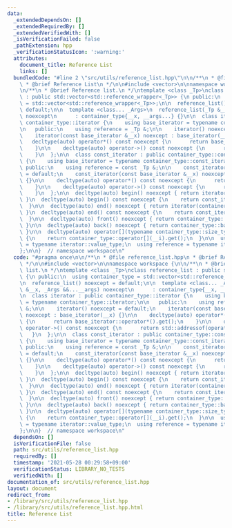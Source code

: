 ```yaml
---
data:
  _extendedDependsOn: []
  _extendedRequiredBy: []
  _extendedVerifiedWith: []
  _isVerificationFailed: false
  _pathExtension: hpp
  _verificationStatusIcon: ':warning:'
  attributes:
    document_title: Reference List
    links: []
  bundledCode: "#line 2 \"src/utils/reference_list.hpp\"\n\n/**\n * @file reference_list.hpp\n\
    \ * @brief Reference List\n */\n\n#include <vector>\n\nnamespace workspace {\n\
    \n/**\n * @brief Reference list.\n */\ntemplate <class _Tp>\nclass reference_list\
    \ : public std::vector<std::reference_wrapper<_Tp>> {\n public:\n  using container_type\
    \ = std::vector<std::reference_wrapper<_Tp>>;\n\n  reference_list() noexcept =\
    \ default;\n\n  template <class... _Args>\n  reference_list(_Tp &__x, _Args &&...__args)\
    \ noexcept\n      : container_type{__x, __args...} {}\n\n  class iterator : public\
    \ container_type::iterator {\n    using base_iterator = typename container_type::iterator;\n\
    \n   public:\n    using reference = _Tp &;\n\n    iterator() noexcept = default;\n\
    \    iterator(const base_iterator &__x) noexcept : base_iterator(__x) {}\n\n \
    \   decltype(auto) operator*() const noexcept {\n      return base_iterator::operator*().get();\n\
    \    }\n\n    decltype(auto) operator->() const noexcept {\n      return std::addressof(operator*());\n\
    \    }\n  };\n\n  class const_iterator : public container_type::const_iterator\
    \ {\n    using base_iterator = typename container_type::const_iterator;\n\n  \
    \ public:\n    using reference = const _Tp &;\n\n    const_iterator() noexcept\
    \ = default;\n    const_iterator(const base_iterator &__x) noexcept : base_iterator(__x)\
    \ {}\n\n    decltype(auto) operator*() const noexcept {\n      return base_iterator::operator*().get();\n\
    \    }\n\n    decltype(auto) operator->() const noexcept {\n      return std::addressof(operator*());\n\
    \    }\n  };\n\n  decltype(auto) begin() noexcept { return iterator(container_type::begin());\
    \ }\n  decltype(auto) begin() const noexcept {\n    return const_iterator(container_type::begin());\n\
    \  }\n\n  decltype(auto) end() noexcept { return iterator(container_type::end());\
    \ }\n  decltype(auto) end() const noexcept {\n    return const_iterator(container_type::end());\n\
    \  }\n\n  decltype(auto) front() noexcept { return container_type::front().get();\
    \ }\n\n  decltype(auto) back() noexcept { return container_type::back().get();\
    \ }\n\n  decltype(auto) operator[](typename container_type::size_type __i) noexcept\
    \ {\n    return container_type::operator[](__i).get();\n  }\n\n  using value_type\
    \ = typename iterator::value_type;\n  using reference = typename iterator::reference;\n\
    };\n\n}  // namespace workspace\n"
  code: "#pragma once\n\n/**\n * @file reference_list.hpp\n * @brief Reference List\n\
    \ */\n\n#include <vector>\n\nnamespace workspace {\n\n/**\n * @brief Reference\
    \ list.\n */\ntemplate <class _Tp>\nclass reference_list : public std::vector<std::reference_wrapper<_Tp>>\
    \ {\n public:\n  using container_type = std::vector<std::reference_wrapper<_Tp>>;\n\
    \n  reference_list() noexcept = default;\n\n  template <class... _Args>\n  reference_list(_Tp\
    \ &__x, _Args &&...__args) noexcept\n      : container_type{__x, __args...} {}\n\
    \n  class iterator : public container_type::iterator {\n    using base_iterator\
    \ = typename container_type::iterator;\n\n   public:\n    using reference = _Tp\
    \ &;\n\n    iterator() noexcept = default;\n    iterator(const base_iterator &__x)\
    \ noexcept : base_iterator(__x) {}\n\n    decltype(auto) operator*() const noexcept\
    \ {\n      return base_iterator::operator*().get();\n    }\n\n    decltype(auto)\
    \ operator->() const noexcept {\n      return std::addressof(operator*());\n \
    \   }\n  };\n\n  class const_iterator : public container_type::const_iterator\
    \ {\n    using base_iterator = typename container_type::const_iterator;\n\n  \
    \ public:\n    using reference = const _Tp &;\n\n    const_iterator() noexcept\
    \ = default;\n    const_iterator(const base_iterator &__x) noexcept : base_iterator(__x)\
    \ {}\n\n    decltype(auto) operator*() const noexcept {\n      return base_iterator::operator*().get();\n\
    \    }\n\n    decltype(auto) operator->() const noexcept {\n      return std::addressof(operator*());\n\
    \    }\n  };\n\n  decltype(auto) begin() noexcept { return iterator(container_type::begin());\
    \ }\n  decltype(auto) begin() const noexcept {\n    return const_iterator(container_type::begin());\n\
    \  }\n\n  decltype(auto) end() noexcept { return iterator(container_type::end());\
    \ }\n  decltype(auto) end() const noexcept {\n    return const_iterator(container_type::end());\n\
    \  }\n\n  decltype(auto) front() noexcept { return container_type::front().get();\
    \ }\n\n  decltype(auto) back() noexcept { return container_type::back().get();\
    \ }\n\n  decltype(auto) operator[](typename container_type::size_type __i) noexcept\
    \ {\n    return container_type::operator[](__i).get();\n  }\n\n  using value_type\
    \ = typename iterator::value_type;\n  using reference = typename iterator::reference;\n\
    };\n\n}  // namespace workspace\n"
  dependsOn: []
  isVerificationFile: false
  path: src/utils/reference_list.hpp
  requiredBy: []
  timestamp: '2021-05-28 00:29:58+09:00'
  verificationStatus: LIBRARY_NO_TESTS
  verifiedWith: []
documentation_of: src/utils/reference_list.hpp
layout: document
redirect_from:
- /library/src/utils/reference_list.hpp
- /library/src/utils/reference_list.hpp.html
title: Reference List
---
```

